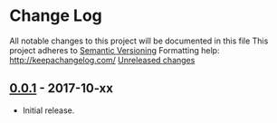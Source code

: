 # Change Log
All notable changes to this project will be documented in this file
This project adheres to [Semantic Versioning](http://semver.org/)
Formatting help: http://keepachangelog.com/
[Unreleased changes]

## [0.0.1] - 2017-10-xx

- Initial release.

[Unreleased changes]: https://github.com/ChromatixAU/eslint-config-chromatix/compare/v0.0.1...HEAD
[0.0.1]: https://github.com/ChromatixAU/eslint-config-chromatix/compare/xxxxxx...v0.0.1
